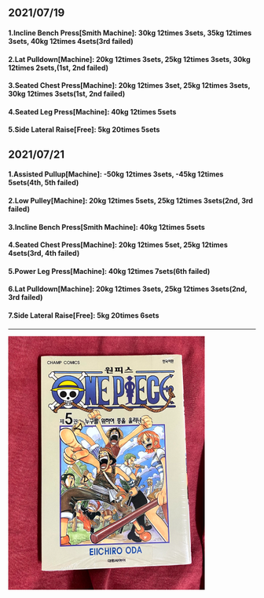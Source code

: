 ## 2021/07/19
#### 1.Incline Bench Press\[Smith Machine\]: 30kg 12times 3sets, 35kg 12times 3sets, 40kg 12times 4sets(3rd failed) 
#### 2.Lat Pulldown\[Machine\]: 20kg 12times 3sets, 25kg 12times 3sets, 30kg 12times 2sets,(1st, 2nd failed)   
#### 3.Seated Chest Press\[Machine\]: 20kg 12times 3set, 25kg 12times 3sets, 30kg 12times 3sets(1st, 2nd failed)
#### 4.Seated Leg Press\[Machine\]: 40kg 12times 5sets
#### 5.Side Lateral Raise\[Free\]: 5kg 20times 5sets

## 2021/07/21
#### 1.Assisted Pullup\[Machine\]: -50kg 12times 3sets, -45kg 12times 5sets(4th, 5th failed)
#### 2.Low Pulley\[Machine\]: 20kg 12times 5sets, 25kg 12times 3sets(2nd, 3rd failed)  
#### 3.Incline Bench Press\[Smith Machine\]: 40kg 12times 5sets
#### 4.Seated Chest Press\[Machine]: 20kg 12times 5set, 25kg 12times 4sets(3rd, 4th failed)
#### 5.Power Leg Press\[Machine\]: 40kg 12times 7sets(6th failed)
#### 6.Lat Pulldown\[Machine\]: 20kg 12times 3sets, 25kg 12times 3sets(2nd, 3rd failed)   
#### 7.Side Lateral Raise\[Free\]: 5kg 20times 6sets

---
<img src='./_resources/__005.png' width='400px' />
